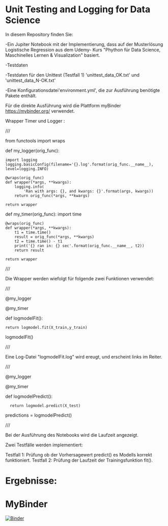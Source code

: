 # Unit Testing and Logging for Data Science

In diesem Repository finden Sie:

-Ein Jupiter Notebook mit der Implementierung, dass auf der Musterlösung Logistische Regression aus dem Udemy- Kurs "Phython für Data Science, Maschinelles Lernen & Visualization" basiert.

-Testdaten

-Testdaten für den Unittest (Testfall 1) 'unittest_data_OK.txt' und 'unittest_data_N-OK.txt'

-Eine Konfigurationsdatei'environment.yml', die zur Ausführung benötigte Pakete enthält. 

Für die direkte Ausführung wird die Plattform myBinder https://mybinder.org/ verwendet.


 Wrapper Timer und Logger :

///


from functools import wraps


def my_logger(orig_func):

    import logging
    logging.basicConfig(filename='{}.log'.format(orig_func.__name__), level=logging.INFO)

    @wraps(orig_func)
    def wrapper(*args, **kwargs):
        logging.info(
            'Ran with args: {}, and kwargs: {}'.format(args, kwargs))
        return orig_func(*args, **kwargs)

    return wrapper


def my_timer(orig_func):
    import time

    @wraps(orig_func)
    def wrapper(*args, **kwargs):
        t1 = time.time()
        result = orig_func(*args, **kwargs)
        t2 = time.time() - t1
        print('{} ran in: {} sec'.format(orig_func.__name__, t2))
        return result

    return wrapper


///


Die Wrapper werden wiefolgt für folgende zwei Funktionen verwendet:


///


 @my_logger
 
 @my_timer
 
 def logmodelFit():
 
    return logmodel.fit(X_train,y_train)
    
 logmodelFit()


///

Eine Log-Datei "logmodelFit.log" wird ereugt, und erscheint links im Reiter. 




///

  @my_logger
  
  @my_timer
  
  def logmodelPredict():
  
      return logmodel.predict(X_test)
      
   predictions = logmodelPredict()


///


Bei der Ausführung des Notebooks wird die Laufzeit angezeigt.



Zwei Testfälle werden implementiert:

Testfall 1: Prüfung ob der Vorhersagewert predict() es Modells korrekt funktioniert.
Testfall 2: Prüfung der Laufzeit der Trainingsfunktion fit(). 




# Ergebnisse: 

# MyBinder 

[![Binder](https://mybinder.org/badge_logo.svg)](https://mybinder.org/v2/gh/AlessioDalCero/Unit-Testing-and-Logging-for-Data-Science/HEAD)
